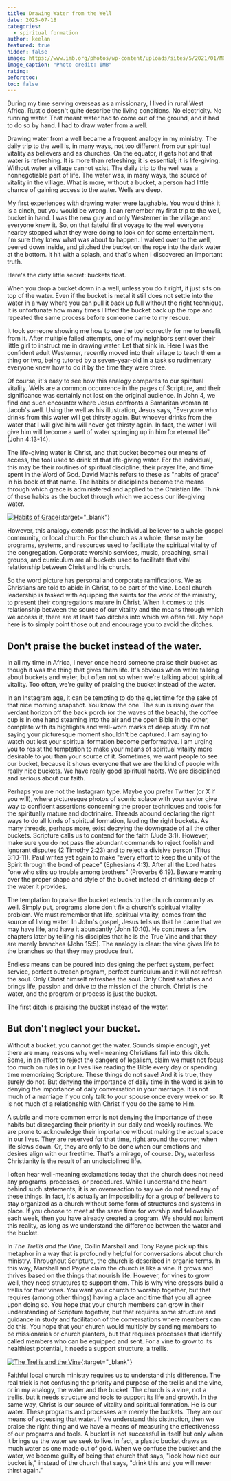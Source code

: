```yaml
---
title: Drawing Water from the Well
date: 2025-07-18
categories:
  - spiritual formation
author: keelan
featured: true
hidden: false
image: https://www.imb.org/photos/wp-content/uploads/sites/5/2021/01/MG_8120-2048x1365.jpg
image_caption: "Photo credit: IMB"
rating: 
beforetoc: 
toc: false
---
```


During my time serving overseas as a missionary, I lived in rural West Africa. Rustic doesn't quite describe the living conditions. No electricity.  No running water. That meant water had to come out of the ground, and it had to do so by hand. I had to draw water from a well. 

Drawing water from a well became a frequent analogy in my ministry. The daily trip to the well is, in many ways, not too different from our spiritual vitality as believers and as churches. On the equator, it gets hot and that water is refreshing. It is more than refreshing; it is essential; it is life-giving. Without water a village cannot exist. The daily trip to the well was a nonnegotiable part of life. The water was, in many ways, the source of vitality in the village. What is more, without a bucket, a person had little chance of gaining access to the water. Wells are deep. 

My first experiences with drawing water were laughable. You would think it is a cinch, but you would be wrong. I can remember my first trip to the well, bucket in hand. I was the new guy and only Westerner in the village and everyone knew it. So, on that fateful first voyage to the well everyone nearby stopped what they were doing to look on for some entertainment. I'm sure they knew what was about to happen. I walked over to the well, peered down inside, and pitched the bucket on the rope into the dark water at the bottom. It hit with a splash, and that's when I discovered an important truth.

Here's the dirty little secret: buckets float. 

When you drop a bucket down in a well, unless you do it right, it just sits on top of the water. Even if the bucket is metal it still does not settle into the water in a way where you can pull it back up full without the right technique. It is unfortunate how many times I lifted the bucket back up the rope and repeated the same process before someone came to my rescue.

It took someone showing me how to use the tool correctly for me to benefit from it. After multiple failed attempts, one of my neighbors sent over their little girl to instruct me in drawing water. Let that sink in. Here I was the confident adult Westerner, recently moved into their village to teach them a thing or two, being tutored by a seven-year-old in a task so rudimentary everyone knew how to do it by the time they were three.

Of course, it's easy to see how this analogy compares to our spiritual vitality. Wells are a common occurrence in the pages of Scripture, and their significance was certainly not lost on the original audience. In John 4, we find one such encounter where Jesus confronts a Samaritan woman at Jacob's well. Using the well as his illustration, Jesus says, "Everyone who drinks from this water will get thirsty again. But whoever drinks from the water that I will give him will never get thirsty again. In fact, the water I will give him will become a well of water springing up in him for eternal life" (John 4:13-14).

The life-giving water is Christ, and that bucket becomes our means of access, the tool used to drink of that life-giving water. For the individual, this may be their routines of spiritual discipline, their prayer life, and time spent in the Word of God. David Mathis refers to these as "habits of grace" in his book of that name. The habits or disciplines become the means through which grace is administered and applied to the Christian life. Think of these habits as the bucket through which we access our life-giving water. 

[![Habits of Grace](images/promo/habits-of-grace.png)](https://amzn.to/40VO5IH){:target="_blank"}

However, this analogy extends past the individual believer to a whole gospel community, or local church. For the church as a whole, these may be programs, systems, and resources used to facilitate the spiritual vitality of the congregation. Corporate worship services, music, preaching, small groups, and curriculum are all buckets used to facilitate that vital relationship between Christ and his church. 

So the word picture has personal and corporate ramifications. We as Christians are told to abide in Christ, to be part of the vine. Local church leadership is tasked with equipping the saints for the work of the ministry, to present their congregations mature in Christ. When it comes to this relationship between the source of our vitality and the means through which we access it, there are at least two ditches into which we often fall. My hope here is to simply point those out and encourage you to avoid the ditches.

## Don't praise the bucket instead of the water.
In all my time in Africa, I never once heard someone praise their bucket as though it was the thing that gives them life. It's obvious when we're talking about buckets and water, but often not so when we're talking about spiritual vitality. Too often, we're guilty of praising the bucket instead of the water.

In an Instagram age, it can be tempting to do the quiet time for the sake of that nice morning snapshot. You know the one. The sun is rising over the verdant horizon off the back porch (or the waves of the beach), the coffee cup is in one hand steaming into the air and the open Bible in the other, complete with its highlights and well-worn marks of deep study. I'm not saying your picturesque moment shouldn't be captured. I am saying to watch out lest your spiritual formation become performative. I am urging you to resist the temptation to make your means of spiritual vitality more desirable to you than your source of it. Sometimes, we want people to see our bucket, because it shows everyone that we are the kind of people with really nice buckets. We have really good spiritual habits. We are disciplined and serious about our faith. 

Perhaps you are not the Instagram type. Maybe you prefer Twitter (or X if you will), where picturesque photos of scenic solace with your savior give way to confident assertions concerning the proper techniques and tools for the spiritually mature and doctrinaire. Threads abound declaring the right ways to do all kinds of spiritual formation, lauding the right buckets. As many threads, perhaps more, exist decrying the downgrade of all the other buckets. Scripture calls us to contend for the faith (Jude 3:1). However, make sure you do not pass the abundant commands to reject foolish and ignorant disputes (2 Timothy 2:23) and to reject a divisive person (Titus 3:10-11). Paul writes yet again to make "every effort to keep the unity of the Spirit through the bond of peace" (Ephesians 4:3). After all the Lord hates "one who stirs up trouble among brothers" (Proverbs 6:19). Beware warring over the proper shape and style of the bucket instead of drinking deep of the water it provides.

The temptation to praise the bucket extends to the church community as well. Simply put, programs alone don't fix a church's spiritual vitality problem. We must remember that life, spiritual vitality, comes from the source of living water. In John's gospel, Jesus tells us that he came that we may have life, and have it abundantly (John 10:10). He continues a few chapters later by telling his disciples that he is the True Vine and that they are merely branches (John 15:5). The analogy is clear: the vine gives life to the branches so that they may produce fruit. 

Endless means can be poured into designing the perfect system, perfect service, perfect outreach program, perfect curriculum and it will not refresh the soul. Only Christ himself refreshes the soul. Only Christ satisfies and brings life, passion and drive to the mission of the church. Christ is the water, and the program or process is just the bucket. 

The first ditch is praising the bucket instead of the water.

## But don't neglect your bucket.
Without a bucket, you cannot get the water. Sounds simple enough, yet there are many reasons why well-meaning Christians fall into this ditch. Some, in an effort to reject the dangers of legalism, claim we must not focus too much on rules in our lives like reading the Bible every day or spending time memorizing Scripture. These things do not save! And it is true, they surely do not. But denying the importance of daily time in the word is akin to denying the importance of daily conversation in your marriage. It is not much of a marriage if you only talk to your spouse once every week or so. It is not much of a relationship with Christ if you do the same to Him. 

A subtle and more common error is not denying the importance of these habits but disregarding their priority in our daily and weekly routines. We are prone to acknowledge their importance without making the actual space in our lives. They are reserved for that time, right around the corner, when life slows down. Or, they are only to be done when our emotions and desires align with our freetime. That's a mirage, of course. Dry, waterless Christianity is the result of an undisciplined life.

I often hear well-meaning exclamations today that the church does not need any programs, processes, or procedures. While I understand the heart behind such statements, it is an overreaction to say we do not need any of these things. In fact, it's actually an impossibility for a group of believers to stay organized as a church without some form of structures and systems in place. If you choose to meet at the same time for worship and fellowship each week, then you have already created a program. We should not lament this reality, as long as we understand the difference between the water and the bucket.

In *The Trellis and the Vine*, Collin Marshall and Tony Payne pick up this metaphor in a way that is profoundly helpful for conversations about church ministry. Throughout Scripture, the church is described in organic terms. In this way, Marshall and Payne claim the church is like a vine. It grows and thrives based on the things that nourish life. However, for vines to grow well, they need structures to support them. This is why vine dressers build a trellis for their vines. You want your church to worship together, but that requires (among other things) having a place and time that you all agree upon doing so. You hope that your church members can grow in their understanding of Scripture together, but that requires some structure and guidance in study and facilitation of the conversations where members can do this. You hope that your church would multiply by sending members to be missionaries or church planters, but that requires processes that identify called members who can be equipped and sent. For a vine to grow to its healthiest potential, it needs a support structure, a trellis.

 [![The Trellis and the Vine](images/promo/trellis-and-vine.png)](https://amzn.to/4nRxWy9){:target="_blank"}

Faithful local church ministry requires us to understand this difference. The real trick is not confusing the priority and purpose of the trellis and the vine, or in my analogy, the water and the bucket. The church is a vine, not a trellis, but it needs structure and tools to support its life and growth. In the same way, Christ is our source of vitality and spiritual formation. He is our water. These programs and processes are merely the buckets. They are our means of accessing that water. If we understand this distinction, then we praise the right thing and we have a means of measuring the effectiveness of our programs and tools. A bucket is not successful in itself but only when it brings us the water we seek to live. In fact, a plastic bucket draws as much water as one made out of gold. When we confuse the bucket and the water, we become guilty of being that church that says, "look how nice our bucket is," instead of the church that says, "drink this and you will never thirst again."
